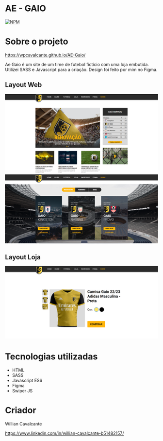 # AE - GAIO
[![NPM](https://img.shields.io/npm/l/react)](https://github.com/wpcavalcante/AE-Gaio/blob/main/LICENSE) 

# Sobre o projeto

https://wpcavalcante.github.io/AE-Gaio/

Ae Gaio é um site de um time de futebol fictício com uma loja embutida. Utilizei SASS e Javascript para a criação. Design foi feito por mim no Figma.



## Layout Web
![Web 1](https://github.com/wpcavalcante/Assets/blob/main/gaio.png)
![Web 2](https://github.com/wpcavalcante/Assets/blob/main/ae-gaio2.png)

## Layout Loja
![Web 3](https://github.com/wpcavalcante/Assets/blob/main/ae-gaio3.png)





# Tecnologias utilizadas
- HTML
- SASS
- Javascript ES6
- Figma
- Swiper JS




# Criador

Willian Cavalcante

https://www.linkedin.com/in/willian-cavalcante-b51482157/
